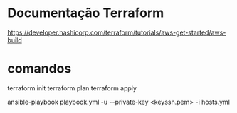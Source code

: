 # Documentação Terraform
https://developer.hashicorp.com/terraform/tutorials/aws-get-started/aws-build

# comandos
terraform init
terraform plan
terraform apply

ansible-playbook playbook.yml -u <usuario> --private-key <keyssh.pem> -i hosts.yml